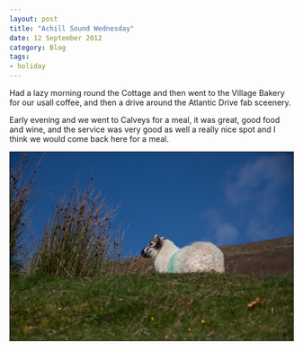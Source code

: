 ```yaml
---
layout: post
title: "Achill Sound Wednesday"
date: 12 September 2012
category: Blog
tags:
- holiday
---
```


<p>Had a lazy morning round the Cottage and then went to the Village Bakery for our usall coffee, and then a drive around the Atlantic Drive fab sceenery. </p>

<p>Early evening and we went to Calveys for a meal, it was great, good food and wine, and the service was very good as well a really nice spot and I think we would come back here for a meal.</p>

<div style="width:image width px; font-size:80%; text-align:center;" align="center"><img src="/images/2012/Achill%20Island%20sml/40D_6684.jpg  " width="600px" border="1"/></div>

